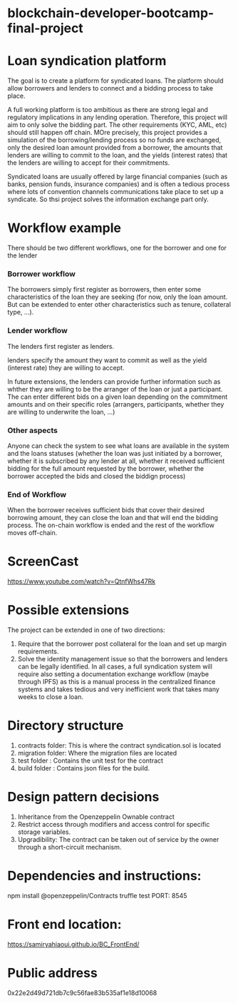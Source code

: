 

# blockchain-developer-bootcamp-final-project
# Loan syndication platform
The goal is to create a platform for syndicated loans. The platform should allow borrowers and lenders to connect and a bidding process to take place.

A full working platform is too ambitious as there are strong legal and regulatory implications in any lending operation. Therefore, this project will aim to only solve the bidding part. The other requirements (KYC, AML, etc) should still happen off chain. MOre precisely, this project provides a simulation of the borrowing/lending process so no funds are exchanged, only the desired loan amount provided from a borrower, the amounts that lenders are willing to commit to the loan, and the yields (interest rates) that the lenders are willing to accept for their commitments.

Syndicated loans are usually offered by large financial companies (such as banks, pension funds, insurance companies) and is often a tedious process where lots of convention channels communications take place to set up a syndicate. So thsi project solves the information exchange part only.

# Workflow example
There should be two different workflows, one for the borrower and one for the lender
### Borrower workflow
The borrowers simply first register as borrowers, then enter some characteristics of the loan they are seeking (for now, only the loan amount. But can be extended to enter other characteristics such as tenure, collateral type, ...).

### Lender workflow
The lenders first register as lenders.

lenders specify the amount they want to commit as well as the yield (interest rate) they are willing to accept.

In future extensions, the lenders can provide further information such as whther they are willing to be the arranger of the loan or just a participant. The can enter different bids on a given loan depending on the commitment amounts and on their specific roles (arrangers, participants, whether they are willing to underwrite the loan, ...)

### Other aspects
Anyone can check the system to see what loans are available in the system and the loans statuses (whether the loan was just initiated by a borrower, whether it is subscribed by any lender at all, whether it received sufficient bidding for the full amount requested by the borrower, whether the borrower accepted the bids and closed the biddign process)

### End of Workflow
When the borrower receives sufficient bids that cover their desired borrowing amount, they can close the loan and that will end the bidding process. The on-chain workflow is ended and the rest of the workflow moves off-chain.

# ScreenCast
https://www.youtube.com/watch?v=QtnfWhs47Rk

# Possible extensions
The project can be extended in one of two directions:
1) Require that the borrower post collateral for the loan and set up margin requirements.
2) Solve the identity management issue so that the borrowers and lenders can be legally identified.
In all cases, a full syndication system will require also setting a documentation exchange workflow (maybe through IPFS) as this is a manual process in the centralized finance systems and takes tedious and very inefficient work that takes many weeks to close a loan.

# Directory structure
1) contracts folder: This is where the contract syndication.sol is located
2) migration folder: Where the migration files are located
3) test folder     : Contains the unit test for the contract
4) build folder    : Contains json files for the build.

# Design pattern decisions
1) Inheritance from the Openzeppelin Ownable contract
2) Restrict access through modifiers and access control for specific storage variables.
3) Upgradibility: The contract can be taken out of service by the owner through a short-circuit mechanism.

# Dependencies and instructions:
npm install @openzeppelin/Contracts
truffle test
PORT: 8545

# Front end location:
https://samiryahiaoui.github.io/BC_FrontEnd/

# Public address
0x22e2d49d721db7c9c56fae83b535af1e18d10068

